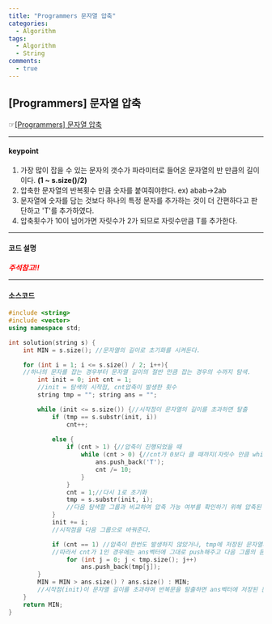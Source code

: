 ```yaml
---
title: "Programmers 문자열 압축"
categories:
  - Algorithm
tags:
  - Algorithm
  - String
comments:
  - true
---
```


## [Programmers] 문자열 압축
 ☞[[Programmers] 문자열 압축](https://programmers.co.kr/learn/courses/30/lessons/60057)

---

#### keypoint
1. 가장 많이 잡을 수 있는 문자의 갯수가 파라미터로 들어온 문자열의 반 만큼의 길이이다. **(1 ~ s.size()/2)**
2. 압축한 문자열의 반복횟수 만큼 숫자를 붙여줘야한다. ex) abab->2ab 
3. 문자열에 숫자를 담는 것보다 하나의 특정 문자를 추가하는 것이 더 간편하다고 판단하고 'T'를 추가하였다.
4. 압축횟수가 10이 넘어가면 자릿수가 2가 되므로 자릿수만큼 T를 추가한다.


---

#### 코드 설명

<span style= "color:red">___주석참고!!___</span>

---

#### 소스코드

```cpp
#include <string>
#include <vector>
using namespace std;

int solution(string s) {
	int MIN = s.size(); //문자열의 길이로 초기화를 시켜둔다.

	for (int i = 1; i <= s.size() / 2; i++){
    //하나의 문자를 잡는 경우부터 문자열 길이의 절반 만큼 잡는 경우의 수까지 탐색.
		int init = 0; int cnt = 1;
        //init = 탐색의 시작점, cnt압축이 발생한 횟수
		string tmp = ""; string ans = "";

		while (init <= s.size()) {//시작점이 문자열의 길이를 초과하면 탈출
			if (tmp == s.substr(init, i)) 
				cnt++;
			
			else {
				if (cnt > 1) {//압축이 진행되었을 때
					while (cnt > 0) {//cnt가 0보다 클 때까지(자릿수 만큼 while문 반복!!)
						ans.push_back('T'); 
						cnt /= 10;
					}
				}
				cnt = 1;//다시 1로 초기화
				tmp = s.substr(init, i);
                //다음 탐색할 그룹과 비교하여 압축 가능 여부를 확인하기 위해 압축된 문자열을 tmp에  갱신,,
			}
			init += i;
            //시작점을 다음 그룹으로 바꿔준다.

			if (cnt == 1) //압축이 한번도 발생하지 않았거나, tmp에 저장된 문자열과 다음 그룹의 문자열이 다를 경우에 cnt를 1로 초기화했다.
            //따라서 cnt가 1인 경우에는 ans벡터에 그대로 push해주고 다음 그룹의 문자열 탐색을 진행한다.
				for (int j = 0; j < tmp.size(); j++)
					ans.push_back(tmp[j]);
		}
		MIN = MIN > ans.size() ? ans.size() : MIN;
        //시작점(init)이 문자열 길이를 초과하여 반복문을 탈출하면 ans벡터에 저장된 문자열의 길이를 확인한다. MIN값보다 작다면 갱신, 아니라면 그대로 두고 다음 단계 진행.
	}
	return MIN;
}
```